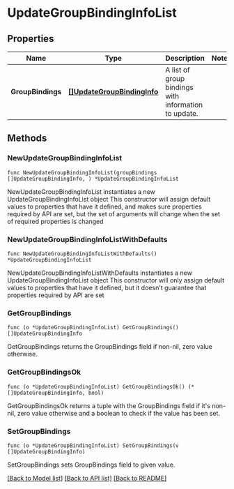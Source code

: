 # UpdateGroupBindingInfoList

## Properties

Name | Type | Description | Notes
------------ | ------------- | ------------- | -------------
**GroupBindings** | [**[]UpdateGroupBindingInfo**](UpdateGroupBindingInfo.md) | A list of group bindings with information to update. | 

## Methods

### NewUpdateGroupBindingInfoList

`func NewUpdateGroupBindingInfoList(groupBindings []UpdateGroupBindingInfo, ) *UpdateGroupBindingInfoList`

NewUpdateGroupBindingInfoList instantiates a new UpdateGroupBindingInfoList object
This constructor will assign default values to properties that have it defined,
and makes sure properties required by API are set, but the set of arguments
will change when the set of required properties is changed

### NewUpdateGroupBindingInfoListWithDefaults

`func NewUpdateGroupBindingInfoListWithDefaults() *UpdateGroupBindingInfoList`

NewUpdateGroupBindingInfoListWithDefaults instantiates a new UpdateGroupBindingInfoList object
This constructor will only assign default values to properties that have it defined,
but it doesn't guarantee that properties required by API are set

### GetGroupBindings

`func (o *UpdateGroupBindingInfoList) GetGroupBindings() []UpdateGroupBindingInfo`

GetGroupBindings returns the GroupBindings field if non-nil, zero value otherwise.

### GetGroupBindingsOk

`func (o *UpdateGroupBindingInfoList) GetGroupBindingsOk() (*[]UpdateGroupBindingInfo, bool)`

GetGroupBindingsOk returns a tuple with the GroupBindings field if it's non-nil, zero value otherwise
and a boolean to check if the value has been set.

### SetGroupBindings

`func (o *UpdateGroupBindingInfoList) SetGroupBindings(v []UpdateGroupBindingInfo)`

SetGroupBindings sets GroupBindings field to given value.



[[Back to Model list]](../README.md#documentation-for-models) [[Back to API list]](../README.md#documentation-for-api-endpoints) [[Back to README]](../README.md)


